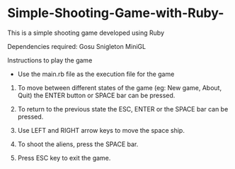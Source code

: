 # Simple-Shooting-Game-with-Ruby-
This is a simple shooting game developed using Ruby

Dependencies required:
Gosu
Snigleton
MiniGL

Instructions to play the game

* Use the main.rb file as the execution file for the game

1) To move between different states of the game (eg: New game, About, Quit) the ENTER button    or SPACE bar can be pressed.

2) To return to the previous state the ESC, ENTER or the SPACE bar can be pressed.

3) Use LEFT and RIGHT arrow keys to move the space ship.
 
4) To shoot the aliens, press the SPACE bar.

5) Press ESC key to exit the game.
